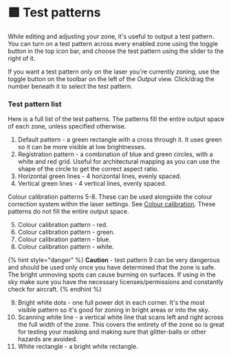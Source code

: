 # 🟦 Test patterns

While editing and adjusting your zone, it's useful to output a test pattern. You can turn on a test pattern across every enabled zone using the toggle button in the top icon bar, and choose the test pattern using the slider to the right of it.&#x20;

If you want a test pattern only on the laser you're currently zoning, use the toggle button on the toolbar on the left of the _Output_ view. Click/drag the number beneath it to select the test pattern.&#x20;

### Test pattern list

Here is a full list of the test patterns. The patterns fill the entire output space of each zone, unless specified otherwise.&#x20;

1. Default pattern - a green rectangle with a cross through it. It uses green so it can be more visible at low brightnesses.&#x20;
2. Registration pattern - a combination of blue and green circles, with a white and red grid. Useful for architectural mapping as you can use the shape of the circle to get the correct aspect ratio.
3. Horizontal green lines - 4 horizontal lines, evenly spaced.
4. Vertical green lines - 4 vertical lines, evenly spaced.

Colour calibration patterns 5-8. These can be used alongside the colour correction system within the laser settings. See [Colour calibration](../../advanced/colour-calibration.md). These patterns do not fill the entire output space. &#x20;

5. Colour calibration pattern - red.&#x20;
6. Colour calibration pattern - green.
7. Colour calibration pattern - blue.
8. Colour calibration pattern - white.&#x20;

{% hint style="danger" %}
**Caution** -  test pattern 9 can be very dangerous and should be used only once you have determined that the zone is safe. The bright unmoving spots can cause burning on surfaces. If using in the sky make sure you have the necessary licenses/permissions and constantly check for aircraft.&#x20;
{% endhint %}

9. Bright white dots - one full power dot in each corner. It's the most visible pattern so it's good for zoning in bright areas or into the sky.&#x20;
10. Scanning white line - a vertical white line that scans left and right across the full width of the zone. This covers the entirety of the zone so is great for testing your masking and making sure that glitter-balls or other hazards are avoided.&#x20;
11. White rectangle - a bright white rectangle.&#x20;
